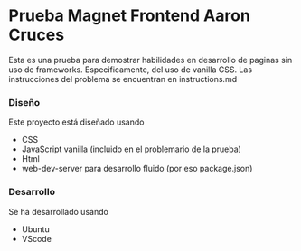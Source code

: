 # Prueba Magnet Frontend Aaron Cruces

Esta es una prueba para demostrar habilidades en desarrollo de paginas sin uso de frameworks. Especificamente, del uso de vanilla CSS.
Las instrucciones del problema se encuentran en instructions.md

### Diseño
Este proyecto está diseñado usando
- CSS
- JavaScript vanilla (incluido en el problemario de la prueba)
- Html
- web-dev-server para desarrollo fluido (por eso package.json)

### Desarrollo
Se ha desarrollado usando

- Ubuntu
- VScode

